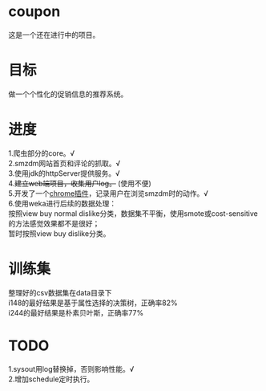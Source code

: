 # coupon
这是一个还在进行中的项目。

# 目标
做一个个性化的促销信息的推荐系统。

# 进度
1.爬虫部分的core。√  
2.smzdm网站首页和评论的抓取。√  
3.使用jdk的httpServer提供服务。√  
4.~~建立web端项目，收集用户log。~~ (使用不便)  
5.开发了一个[chrome插件](https://github.com/dpy1123/CouponRecorder)，记录用户在浏览smzdm时的动作。√  
6.使用weka进行后续的数据处理：  
按照view buy normal dislike分类，数据集不平衡，使用smote或cost-sensitive的方法感觉效果都不是很好；  
暂时按照view buy dislike分类。  

# 训练集
整理好的csv数据集在data目录下  
i148的最好结果是基于属性选择的决策树，正确率82%  
i244的最好结果是朴素贝叶斯，正确率77%

# TODO
1.sysout用log替换掉，否则影响性能。√  
2.增加schedule定时执行。
